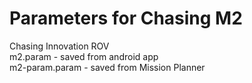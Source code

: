 # Parameters for Chasing M2
Chasing Innovation ROV              
m2.param - saved from android app         
m2-param.param - saved from Mission Planner     

